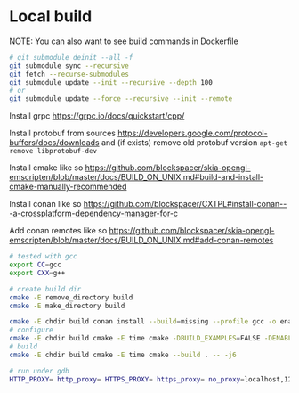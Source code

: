 # Local build

NOTE: You can also want to see build commands in Dockerfile

```bash
# git submodule deinit --all -f
git submodule sync --recursive
git fetch --recurse-submodules
git submodule update --init --recursive --depth 100
# or
git submodule update --force --recursive --init --remote
```

Install grpc https://grpc.io/docs/quickstart/cpp/

Install protobuf from sources https://developers.google.com/protocol-buffers/docs/downloads and (if exists) remove old protobuf version `apt-get remove libprotobuf-dev`

Install cmake like so https://github.com/blockspacer/skia-opengl-emscripten/blob/master/docs/BUILD_ON_UNIX.md#build-and-install-cmake-manually-recommended

Install conan like so https://github.com/blockspacer/CXTPL#install-conan---a-crossplatform-dependency-manager-for-c

Add conan remotes like so https://github.com/blockspacer/skia-opengl-emscripten/blob/master/docs/BUILD_ON_UNIX.md#add-conan-remotes

```bash
# tested with gcc
export CC=gcc
export CXX=g++

# create build dir
cmake -E remove_directory build
cmake -E make_directory build

cmake -E chdir build conan install --build=missing --profile gcc -o enable_tests=False ..
# configure
cmake -E chdir build cmake -E time cmake -DBUILD_EXAMPLES=FALSE -DENABLE_CLING=FALSE -DINSTALL_CLING=FALSE -DCMAKE_BUILD_TYPE=Debug ..
# build
cmake -E chdir build cmake -E time cmake --build . -- -j6
```

```bash
# run under gdb
HTTP_PROXY= http_proxy= HTTPS_PROXY= https_proxy= no_proxy=localhost,127.0.0.1 gdb ./build/test_appserver_core -ex "run" -ex "set pagination off" -ex "bt" -ex "set confirm off" -ex "quit"
```
